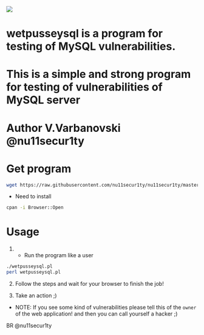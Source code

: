 ![](https://github.com/nu11secur1ty/nu11secur1ty/blob/master/wetpusseysql/logo/wetpusseymysql.jpg)
# wetpusseysql is a program for testing of MySQL vulnerabilities.
# This is a simple and strong program for testing of vulnerabilities of MySQL server
# Author V.Varbanovski @nu11secur1ty

# Get program
```bash
wget https://raw.githubusercontent.com/nu11secur1ty/nu11secur1ty/master/wetpusseysql/wetpusseysql.pl
```
- Need to install

```bash
cpan -i Browser::Open
```
# Usage
1. - Run the program like a user
```bash
./wetpusseysql.pl
perl wetpusseysql.pl
```
2. Follow the steps and wait for your browser to finish the job!

3. Take an action ;)

- NOTE: If you see some kind of vulnerabilities please tell this of the `owner` of the web application!
  and then you can call yourself a hacker ;) 
  
BR @nu11secur1ty

